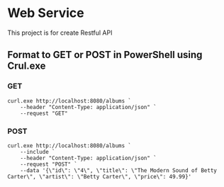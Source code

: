 # Web Service
This project is for create Restful API

## Format to GET or POST in PowerShell using Crul.exe

### GET

```
curl.exe http://localhost:8080/albums `
    --header "Content-Type: application/json" `
    --request "GET"
```
### POST

``` 
curl.exe http://localhost:8080/albums `
    --include `
    --header "Content-Type: application/json" `
    --request "POST" `
    --data '{\"id\": \"4\", \"title\": \"The Modern Sound of Betty Carter\", \"artist\": \"Betty Carter\", \"price\": 49.99}'
```
